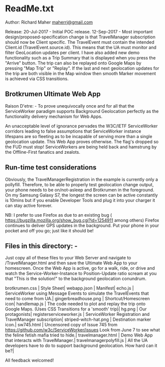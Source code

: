 ReadMe.txt
==========

Author: Richard Maher 
        maherrj@gmail.com

Release: 20-Jul-2017 - Initial POC release.
         12-Sep-2017 - Most important design/proposed-specification change is that TravelManager subscription should now be Client specific. The TravelEvent must contain the intended Client.id (TravelEvent.source.id). This means that the UA must monitor and filter GeoLocation updates per client. I have also added new demo functionality such as a Trip Summary that is displayed when you press the "Arrive" button. The trip can also be replayed onto Google Maps by pressing "Map Trip" or "Replay". If the last and next geolocation updates for the trip are both visible in the Map window then smooth Marker movement is achieved via CSS transitions.

Brotkrumen Ultimate Web App
---------------------------

Raison D'etre: - To prove unequivocally once and for all that the ServiceWorker paradigm supports Background Geolocation perfectly as the functionality delivery mechanism for Web Apps. 

An unacceptable level of ignorance pervades the W3C/IETF ServiceWorker corridors leading to false assumptions that ServiceWorker instance lifespans are so fleeting as to be incapable of serving more than a single geolocation update. This Web App proves otherwise. The flag's dropped so the FUD must stop! ServiceWorkers are being held back and hamstrung by the Offline-First fanatics and zealots.

Run-time test considerations
----------------------------

Obviously, the TravelManagerRegistration in the example is currently only a pollyfill. Therefore, to be able to properly test geolocation change output, your phone needs to be on/not-asleep and Brotkrumen in the foreground. On my Samsung Galaxy S7, the longest the screen can be active constantly is 10mins but if you enable Developer Tools and plug it into your charger it can stay active forever.

NB: I prefer to use Firefox as due to an existing bug ( https://bugzilla.mozilla.org/show_bug.cgi?id=1254911 among others) Firefox continues to deliver GPS updates in the background. Put your phone in your pocket and off you go; just like it should be!

Files in this directory: -
--------------------------

Just copy all of these files to your Web Server and navigate to /TravelManager.html and then save the Ultimate Web App to your homescreen. Once the Web App is active, go for a walk, ride, or drive and watch the Service-Worker-Instance to Position-Update ratio scream at you that "This *is* the solution!" to the background geolocation conundrum.

brotkrumen.css              | Style Sheet|
webapp.json                 | Manifest|
echo.js                     | ServiceWorker using Message Events to simulate the TravelEvents that need to come from UA.|
gingerbreadhouse.png        | Shortcut/Homescreen icon|
handlemap.js                | The code needed to plot and replay the trip onto Google Maps. (Uses CSS Transitions for a 'smooth' trip)|
hg.png                      | Our protagonists|
registerserviceworker.js    | ServiceWorker Registration and TravelManager subscription|
striped-witch-hat.png       | Destination marker icon.|
sw745.html                  | Uncensored copy of Issue 745 from https://github.com/w3c/ServiceWorker/issues Look from June 7 to see what the feline fetish mafia tried to hide.|
travelmanager.html          | Demo Web App that interacts with TravelManager.|
travelmanagerpolyfill.js    | All the UA developers have to do to support background geolocation. How hard can it be?|


All feedback welcomed! 
